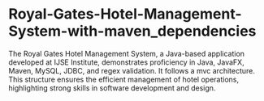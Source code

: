 # Royal-Gates-Hotel-Management-System-with-maven_dependencies
The Royal Gates Hotel Management System, a Java-based application developed at IJSE Institute, demonstrates proficiency in Java, JavaFX, Maven, MySQL, JDBC, and regex validation. It follows a mvc architecture. This structure ensures the efficient management of hotel operations, highlighting strong skills in software development and design.
